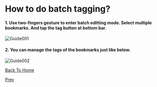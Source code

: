 # How to do batch tagging?

#### 1. Use two-fingers gesture to enter batch editting mode. Select multiple bookmarks. And tap the tag button at bottom bar.
![Guide001](/images/Guide601.jpg)

#### 2. You can manage the tags of the bookmarks just like below.
![Guide002](/images/Guide602.jpg)

[Back To Home](/)

[Prev](/guide05)